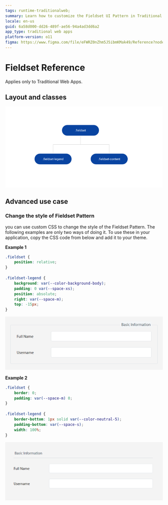 ```yaml
---
tags: runtime-traditionalweb; 
summary: Learn how to customize the Fieldset UI Pattern in Traditional Web Apps using custom CSS in OutSystems 11 (O11).
locale: en-us
guid: 6a58d000-dd26-489f-ae56-94a4ad3dd6a2
app_type: traditional web apps
platform-version: o11
figma: https://www.figma.com/file/eFWRZ0nZhm5J5ibmKMak49/Reference?node-id=615:460
---
```


# Fieldset Reference

<div class="info" markdown="1">

Applies only to Traditional Web Apps.

</div>

## Layout and classes

![Diagram illustrating the layout and classes of a Fieldset UI Pattern in Traditional Web Apps](images/fieldset-2-diag.png "Fieldset Layout Diagram")

## Advanced use case

### Change the style of Fieldset Pattern

you can use custom CSS to change the style of the Fieldset Pattern. The following examples are only two ways of doing it. To use these in your application, copy the CSS code from below and add it to your theme.

**Example 1**

```css
.fieldset {
    position: relative;
}

.fieldset-legend {
    background: var(--color-background-body);
    padding: 0 var(--space-xs);
    position: absolute;
    right: var(--space-m);
    top: -15px;
}
```

![Screenshot showing an example of custom CSS applied to change the style of the Fieldset Pattern in a Traditional Web App](images/fieldset-3-ss.png "Fieldset Style Example 1")

**Example 2**

```css
.fieldset {
    border: 0;
    padding: var(--space-m) 0;
}

.fieldset-legend {
    border-bottom: 1px solid var(--color-neutral-5);
    padding-bottom: var(--space-s);
    width: 100%;
}
```

![Screenshot demonstrating another example of custom CSS modifications to the Fieldset Pattern in a Traditional Web App](images/fieldset-4-ss.png "Fieldset Style Example 2")
